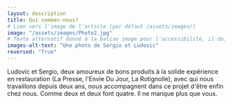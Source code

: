 ```yaml
---
layout: description
title: Qui sommes-nous?
# Lien vers l'image de l'article (par défaut /assets/images/)
image: "/assets/images/Photo2.jpg"
# Texte alternatif donné à la balise image pour l'accessibilité, il doit décrire l'image succintement.
images-alt-text: "Une photo de Sergio et Ludovic"
reversed: "True"
---
```

Ludovic et Sergio, deux amoureux de bons produits à la solide expérience en restauration (La Presse, l'Envie Du Jour, La Rotignolle), avec qui nous travaillons depuis deux ans, nous accompagnent dans ce projet d'être enfin chez nous. Comme deux et deux font quatre. Il ne manque plus que vous.
